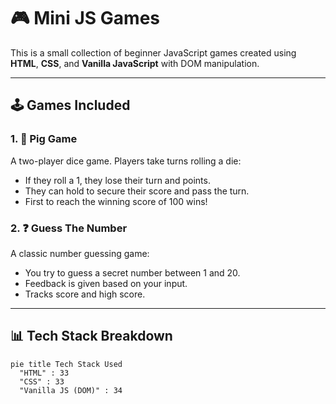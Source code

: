 # 🎮 Mini JS Games

This is a small collection of beginner JavaScript games created using **HTML**, **CSS**, and **Vanilla JavaScript** with DOM manipulation.

---

## 🕹️ Games Included

### 1. 🐷 Pig Game

A two-player dice game. Players take turns rolling a die:

- If they roll a 1, they lose their turn and points.
- They can hold to secure their score and pass the turn.
- First to reach the winning score of 100 wins!

### 2. ❓ Guess The Number

A classic number guessing game:

- You try to guess a secret number between 1 and 20.
- Feedback is given based on your input.
- Tracks score and high score.

---

## 📊 Tech Stack Breakdown

```mermaid
pie title Tech Stack Used
  "HTML" : 33
  "CSS" : 33
  "Vanilla JS (DOM)" : 34
```

